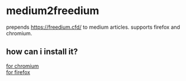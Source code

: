 # medium2freedium
prepends https://freedium.cfd/ to medium articles. supports firefox and chromium.
## how can i install it?
[for chromium](chromium.md)  
[for firefox](firefox.md)


